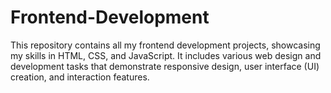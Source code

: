 # Frontend-Development
This repository contains all my frontend development projects, showcasing my skills in HTML, CSS, and JavaScript. It includes various web design and development tasks that demonstrate responsive design, user interface (UI) creation, and interaction features. 
